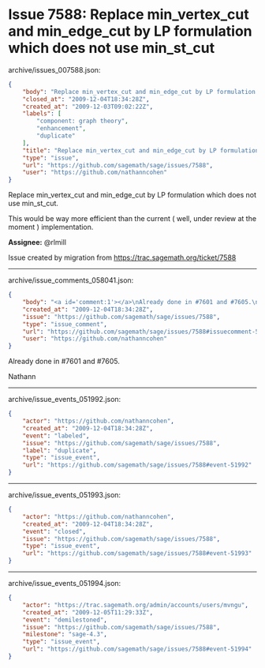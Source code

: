 # Issue 7588: Replace min_vertex_cut and min_edge_cut by LP formulation which does not use min_st_cut

archive/issues_007588.json:
```json
{
    "body": "Replace min_vertex_cut and min_edge_cut by LP formulation which does not use min_st_cut.\n\nThis would be way more efficient than the current ( well, under review at the moment ) implementation.\n\n**Assignee:** @rlmill\n\nIssue created by migration from https://trac.sagemath.org/ticket/7588\n\n",
    "closed_at": "2009-12-04T18:34:28Z",
    "created_at": "2009-12-03T09:02:22Z",
    "labels": [
        "component: graph theory",
        "enhancement",
        "duplicate"
    ],
    "title": "Replace min_vertex_cut and min_edge_cut by LP formulation which does not use min_st_cut",
    "type": "issue",
    "url": "https://github.com/sagemath/sage/issues/7588",
    "user": "https://github.com/nathanncohen"
}
```
Replace min_vertex_cut and min_edge_cut by LP formulation which does not use min_st_cut.

This would be way more efficient than the current ( well, under review at the moment ) implementation.

**Assignee:** @rlmill

Issue created by migration from https://trac.sagemath.org/ticket/7588





---

archive/issue_comments_058041.json:
```json
{
    "body": "<a id='comment:1'></a>\nAlready done in #7601 and #7605.\n\nNathann",
    "created_at": "2009-12-04T18:34:28Z",
    "issue": "https://github.com/sagemath/sage/issues/7588",
    "type": "issue_comment",
    "url": "https://github.com/sagemath/sage/issues/7588#issuecomment-58041",
    "user": "https://github.com/nathanncohen"
}
```

<a id='comment:1'></a>
Already done in #7601 and #7605.

Nathann



---

archive/issue_events_051992.json:
```json
{
    "actor": "https://github.com/nathanncohen",
    "created_at": "2009-12-04T18:34:28Z",
    "event": "labeled",
    "issue": "https://github.com/sagemath/sage/issues/7588",
    "label": "duplicate",
    "type": "issue_event",
    "url": "https://github.com/sagemath/sage/issues/7588#event-51992"
}
```



---

archive/issue_events_051993.json:
```json
{
    "actor": "https://github.com/nathanncohen",
    "created_at": "2009-12-04T18:34:28Z",
    "event": "closed",
    "issue": "https://github.com/sagemath/sage/issues/7588",
    "type": "issue_event",
    "url": "https://github.com/sagemath/sage/issues/7588#event-51993"
}
```



---

archive/issue_events_051994.json:
```json
{
    "actor": "https://trac.sagemath.org/admin/accounts/users/mvngu",
    "created_at": "2009-12-05T11:29:33Z",
    "event": "demilestoned",
    "issue": "https://github.com/sagemath/sage/issues/7588",
    "milestone": "sage-4.3",
    "type": "issue_event",
    "url": "https://github.com/sagemath/sage/issues/7588#event-51994"
}
```
